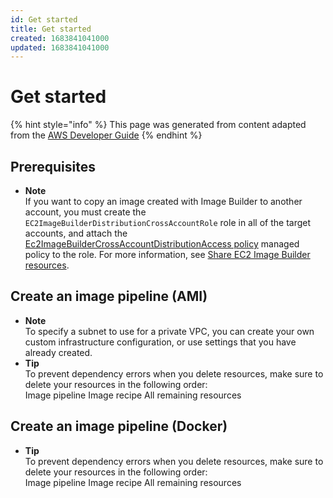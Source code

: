 ```yaml
---
id: Get started
title: Get started
created: 1683841041000
updated: 1683841041000
---
```

# Get started

{% hint style="info" %}
This page was generated from content adapted from the [AWS Developer Guide](https://github.com/awsdocs/ec2-image-builder-user-guide.git)
{% endhint %}

## Prerequisites

- **Note**  
If you want to copy an image created with Image Builder to another account, you must create the `EC2ImageBuilderDistributionCrossAccountRole` role in all of the target accounts, and attach the [Ec2ImageBuilderCrossAccountDistributionAccess policy](security-iam-awsmanpol.md#sec-iam-manpol-Ec2ImageBuilderCrossAccountDistributionAccess) managed policy to the role\. For more information, see [Share EC2 Image Builder resources](manage-shared-resources.md)\.


## Create an image pipeline (AMI)

- **Note**  
To specify a subnet to use for a private VPC, you can create your own custom infrastructure configuration, or use settings that you have already created\.
- **Tip**  
To prevent dependency errors when you delete resources, make sure to delete your resources in the following order:  
Image pipeline
Image recipe
All remaining resources


## Create an image pipeline (Docker)

- **Tip**  
To prevent dependency errors when you delete resources, make sure to delete your resources in the following order:  
Image pipeline
Image recipe
All remaining resources

